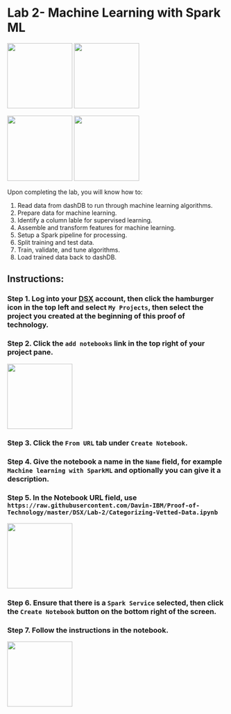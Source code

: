 # Lab 2- Machine Learning with Spark ML

[<img src="https://raw.githubusercontent.com/Davin-IBM/Proof-of-Technology/master/DSX/images/DSX.png" height="150"/>](http://datascience.ibm.com/) [<img src="https://raw.githubusercontent.com/Davin-IBM/Proof-of-Technology/master/DSX/images/dashdb-logo.png" height="150"/>](https://www.ibm.com/analytics/us/en/technology/cloud-data-services/dashdb/)

[<img src="https://raw.githubusercontent.com/Davin-IBM/Proof-of-Technology/master/DSX/images/jupyter.png" height="150"/>](http://jupyter.org/index.html) [<img src="https://raw.githubusercontent.com/Davin-IBM/Proof-of-Technology/master/DSX/images/spark.png" height="150"/>](http://spark.apache.org/)

Upon completing the lab, you will know how to:

1. Read data from dashDB to run through machine learning algorithms.
2. Prepare data for machine learning.
3. Identify a column lable for supervised learning.
4. Assemble and transform features for machine learning.
5. Setup a Spark pipeline for processing.
6. Split training and test data.
7. Train, validate, and tune algorithms.
8. Load trained data back to dashDB.

## Instructions:

### Step 1.  Log into your [DSX](http://datascience.ibm.com/) account, then click the hamburger icon in the top left and select `My Projects`, then select the project you created at the beginning of this proof of technology.

### Step 2.  Click the `add notebooks` link in the top right of your project pane.
<img src="https://raw.githubusercontent.com/Davin-IBM/Proof-of-Technology/master/DSX/images/lab2-addnotebook.png" height="150"/>

### Step 3.  Click the `From URL` tab under `Create Notebook`.

### Step 4.  Give the notebook a name in the `Name` field, for example `Machine learning with SparkML` and optionally you can give it a description.

### Step 5.  In the Notebook URL field, use `https://raw.githubusercontent.com/Davin-IBM/Proof-of-Technology/master/DSX/Lab-2/Categorizing-Vetted-Data.ipynb`

<img src="https://raw.githubusercontent.com/Davin-IBM/Proof-of-Technology/master/DSX/images/lab2-git.png" height="150"/>

### Step 6.  Ensure that there is a `Spark Service` selected, then click the `Create Notebook` button on the bottom right of the screen.

### Step 7.  Follow the instructions in the notebook.

<img src="https://raw.githubusercontent.com/Davin-IBM/Proof-of-Technology/master/DSX/images/lab2-notebook.png" height="150"/>
